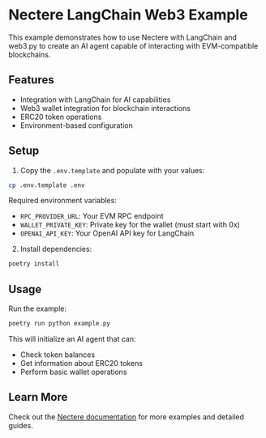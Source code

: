 # Nectere LangChain Web3 Example

This example demonstrates how to use Nectere with LangChain and web3.py to create an AI agent capable of interacting with EVM-compatible blockchains.

## Features

- Integration with LangChain for AI capabilities
- Web3 wallet integration for blockchain interactions
- ERC20 token operations
- Environment-based configuration

## Setup

1. Copy the `.env.template` and populate with your values:

```bash
cp .env.template .env
```

Required environment variables:
- `RPC_PROVIDER_URL`: Your EVM RPC endpoint
- `WALLET_PRIVATE_KEY`: Private key for the wallet (must start with 0x)
- `OPENAI_API_KEY`: Your OpenAI API key for LangChain

2. Install dependencies:

```bash
poetry install
```

## Usage

Run the example:

```bash
poetry run python example.py
```

This will initialize an AI agent that can:
- Check token balances
- Get information about ERC20 tokens
- Perform basic wallet operations

## Learn More

Check out the [Nectere documentation](https://github.com/nectere-sdk/nectere) for more examples and detailed guides.
